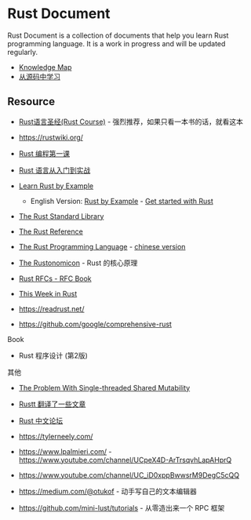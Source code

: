 # Rust Document

Rust Document is a collection of documents that help you learn Rust programming language. It is a work in progress and will be updated regularly.

- [Knowledge Map](knowledge_map.md)
- [从源码中学习](sourcecode.md)

## Resource

- [Rust语言圣经(Rust Course)](https://course.rs/about-book.html) - 强烈推荐，如果只看一本书的话，就看这本

- https://rustwiki.org/

- [Rust 编程第一课](https://time.geekbang.org/column/intro/100085301) 

- [Rust 语言从入门到实战](https://time.geekbang.org/column/intro/100626901)

- [Learn Rust by Example](https://rustwiki.org/zh-CN/rust-by-example/index.html)  
  
  - English Version: [Rust by Example](https://doc.rust-lang.org/rust-by-example/index.html) - [Get started with Rust](https://www.rust-lang.org/learn)  

- [The Rust Standard Library](https://doc.rust-lang.org/std/index.html)  

- [The Rust Reference](https://doc.rust-lang.org/beta/reference/introduction.html)  

- [The Rust Programming Language](https://doc.rust-lang.org/book/) - [chinese version](https://kaisery.github.io/trpl-zh-cn/)  

- [The Rustonomicon](https://doc.rust-lang.org/nomicon/) - Rust 的核心原理  

- [Rust RFCs - RFC Book](https://rust-lang.github.io/rfcs/introduction.html)  

- [This Week in Rust](https://this-week-in-rust.org/)  

- https://readrust.net/  

- https://github.com/google/comprehensive-rust

Book

- Rust 程序设计 (第2版)

其他

- [The Problem With Single-threaded Shared Mutability](https://manishearth.github.io/blog/2015/05/17/the-problem-with-shared-mutability/)

- [Rustt 翻译了一些文章](https://github.com/rustlang-cn/Rustt)  

- [Rust 中文论坛](https://rustcc.cn/)  

- https://tylerneely.com/  

- https://www.lpalmieri.com/ - https://www.youtube.com/channel/UCpeX4D-ArTrsqvhLapAHprQ  

- https://www.youtube.com/channel/UC_iD0xppBwwsrM9DegC5cQQ  

- https://medium.com/@otukof - 动手写自己的文本编辑器  

- https://github.com/mini-lust/tutorials - 从零造出来一个 RPC 框架
